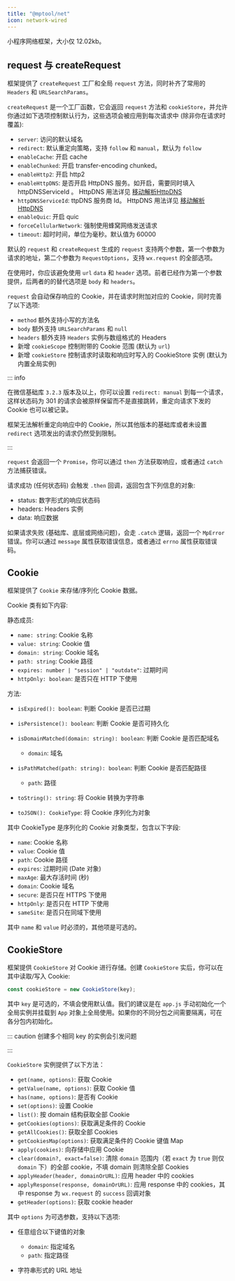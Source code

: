 ```yaml
---
title: "@mptool/net"
icon: network-wired
---
```


小程序网络框架，大小仅 12.02kb。

<!-- more -->

## request 与 createRequest

框架提供了 `createRequest` 工厂和全局 `request` 方法，同时补齐了常用的 `Headers` 和 `URLSearchParams`。

`createRequest` 是一个工厂函数，它会返回 `request` 方法和 `cookieStore`，并允许你通过如下选项控制默认行为，这些选项会被应用到每次请求中 (除非你在请求时覆盖):

- `server`: 访问的默认域名
- `redirect`: 默认重定向策略，支持 `follow` 和 `manual`，默认为 `follow`
- `enableCache`: 开启 cache
- `enableChunked`: 开启 transfer-encoding chunked。
- `enableHttp2`: 开启 http2
- `enableHttpDNS`: 是否开启 HttpDNS 服务。如开启，需要同时填入 httpDNSServiceId 。 HttpDNS 用法详见 [移动解析HttpDNS](https://developers.weixin.qq.com/miniprogram/dev/framework/ability/HTTPDNS.html)
- `httpDNSServiceId`: ttpDNS 服务商 Id。 HttpDNS 用法详见 [移动解析HttpDNS](https://developers.weixin.qq.com/miniprogram/dev/framework/ability/HTTPDNS.html)
- `enableQuic`: 开启 quic
- `forceCellularNetwork`: 强制使用蜂窝网络发送请求
- `timeout`: 超时时间，单位为毫秒。默认值为 60000

默认的 `request` 和 `createRequest` 生成的 `request` 支持两个参数，第一个参数为请求的地址，第二个参数为 `RequestOptions`，支持 `wx.request` 的全部选项。

在使用时，你应该避免使用 `url` `data` 和 `header` 选项。前者已经作为第一个参数提供，后两者的的替代选项是 `body` 和 `headers`。

`request` 会自动保存响应的 Cookie，并在请求时附加对应的 Cookie，同时完善了以下选项:

- `method` 额外支持小写的方法名
- `body` 额外支持 `URLSearchParams` 和 `null`
- `headers` 额外支持 `Headers` 实例与数组格式的 Headers
- 新增 `cookieScope` 控制附带的 Cookie 范围 (默认为 `url`)
- 新增 `cookieStore` 控制请求时读取和响应时写入的 CookieStore 实例 (默认为内置全局实例)

::: info

在微信基础库 `3.2.3` 版本及以上，你可以设置 `redirect: manual` 到每一个请求，这样状态码为 301 的请求会被原样保留而不是直接跳转，重定向请求下发的 Cookie 也可以被记录。

框架无法解析重定向响应中的 Cookie，所以其他版本的基础库或者未设置 `redirect` 选项发出的请求仍然受到限制。

:::

`request` 会返回一个 `Promise`，你可以通过 `then` 方法获取响应，或者通过 `catch` 方法捕获错误。

请求成功 (任何状态码) 会触发 `.then` 回调，返回包含下列信息的对象:

- status: 数字形式的响应状态码
- headers: Headers 实例
- data: 响应数据

如果请求失败 (基础库、底层或网络问题)，会走 `.catch` 逻辑，返回一个 `MpError` 错误。你可以通过 `message` 属性获取错误信息，或者通过 `errno` 属性获取错误码。

## Cookie

框架提供了 `Cookie` 来存储/序列化 Cookie 数据。

Cookie 类有如下内容:

静态成员:

- `name: string`: Cookie 名称
- `value: string`: Cookie 值
- `domain: string`: Cookie 域名
- `path: string`: Cookie 路径
- `expires: number | "session" | "outdate"`: 过期时间
- `httpOnly: boolean`: 是否只在 HTTP 下使用

方法:

- `isExpired(): boolean`: 判断 Cookie 是否已过期

- `isPersistence(): boolean`: 判断 Cookie 是否可持久化

- `isDomainMatched(domain: string): boolean`: 判断 Cookie 是否匹配域名
  - `domain`: 域名

- `isPathMatched(path: string): boolean`: 判断 Cookie 是否匹配路径
  - `path`: 路径

- `toString(): string`: 将 Cookie 转换为字符串

- `toJSON(): CookieType`: 将 Cookie 序列化为对象

其中 CookieType 是序列化的 Cookie 对象类型，包含以下字段:

- `name`: Cookie 名称
- `value`: Cookie 值
- `path`: Cookie 路径
- `expires`: 过期时间 (Date 对象)
- `maxAge`: 最大存活时间 (秒)
- `domain`: Cookie 域名
- `secure`: 是否只在 HTTPS 下使用
- `httpOnly`: 是否只在 HTTP 下使用
- `sameSite`: 是否只在同域下使用

其中 `name` 和 `value` 时必须的，其他项是可选的。

## CookieStore

框架提供 `CookieStore` 对 Cookie 进行存储。创建 `CookieStore` 实后，你可以在其中读取/写入 Cookie:

```ts
const cookieStore = new CookieStore(key);
```

其中 `key` 是可选的，不填会使用默认值。我们的建议是在 `app.js` 手动初始化一个全局实例并挂载到 `App` 对象上全局使用。如果你的不同分包之间需要隔离，可在各分包内初始化。

::: caution 创建多个相同 key 的实例会引发问题

:::

`CookieStore` 实例提供了以下方法：

- `get(name, options)`: 获取 Cookie
- `getValue(name, options)`: 获取 Cookie 值
- `has(name, options)`: 是否有 Cookie
- `set(options)`: 设置 Cookie
- `list()`: 按 domain 结构获取全部 Cookie
- `getCookies(options)`: 获取满足条件的 Cookie
- `getAllCookies()`: 获取全部 Cookies
- `getCookiesMap(options)`: 获取满足条件的 Cookie 键值 Map
- `apply(cookies)`: 向存储中应用 Cookie
- `clear(domain?, exact=false)`: 清除 `domain` 范围内（若 `exact` 为 `true` 则仅 `domain` 下）的全部 cookie，不填 domain 则清除全部 Cookies
- `applyHeader(header, domainOrURL)`: 应用 header 中的 cookies
- `applyResponse(response, domainOrURL)`: 应用 response 中的 cookies，其中 response 为 `wx.request` 的 `success` 回调对象
- `getHeader(options)`: 获取 cookie header

其中 `options` 为可选参数，支持以下选项:

- 任意组合以下键值的对象
  - `domain`: 指定域名
  - `path`: 指定路径

- 字符串形式的 URL 地址
